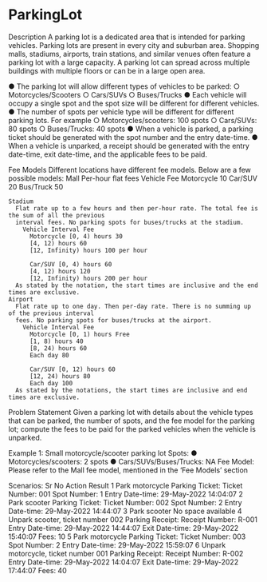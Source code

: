# ParkingLot

Description
A parking lot is a dedicated area that is intended for parking vehicles. Parking lots are
present in every city and suburban area. Shopping malls, stadiums, airports, train stations,
and similar venues often feature a parking lot with a large capacity. A parking lot can spread
across multiple buildings with multiple floors or can be in a large open area.

● The parking lot will allow different types of vehicles to be parked:
  ○ Motorcycles/Scooters
  ○ Cars/SUVs
  ○ Buses/Trucks
● Each vehicle will occupy a single spot and the spot size will be different for different
vehicles.
● The number of spots per vehicle type will be different for different parking lots. For
example
  ○ Motorcycles/scooters: 100 spots
  ○ Cars/SUVs: 80 spots
  ○ Buses/Trucks: 40 spots
● When a vehicle is parked, a parking ticket should be generated with the spot number
and the entry date-time.
● When a vehicle is unparked, a receipt should be generated with the entry date-time,
exit date-time, and the applicable fees to be paid.

Fee Models
  Different locations have different fee models. Below are a few possible models:
    Mall
      Per-hour flat fees
      Vehicle Fee
        Motorcycle 10
        Car/SUV 20
        Bus/Truck 50

    Stadium
      Flat rate up to a few hours and then per-hour rate. The total fee is the sum of all the previous
      interval fees. No parking spots for buses/trucks at the stadium.
        Vehicle Interval Fee
          Motorcycle [0, 4) hours 30
          [4, 12) hours 60
          [12, Infinity) hours 100 per hour

          Car/SUV [0, 4) hours 60
          [4, 12) hours 120
          [12, Infinity) hours 200 per hour
      As stated by the notation, the start times are inclusive and the end times are exclusive.
    Airport
      Flat rate up to one day. Then per-day rate. There is no summing up of the previous interval
      fees. No parking spots for buses/trucks at the airport.
        Vehicle Interval Fee
          Motorcycle [0, 1) hours Free
          [1, 8) hours 40
          [8, 24) hours 60
          Each day 80
          
          Car/SUV [0, 12) hours 60
          [12, 24) hours 80
          Each day 100
      As stated by the notations, the start times are inclusive and end times are exclusive.

Problem Statement
  Given a parking lot with details about the vehicle types that can be parked, the number of
  spots, and the fee model for the parking lot; compute the fees to be paid for the parked
  vehicles when the vehicle is unparked.
  
  Example 1: Small motorcycle/scooter parking lot
    Spots:
    ● Motorcycles/scooters: 2 spots
    ● Cars/SUVs/Buses/Trucks: NA
  Fee Model: Please refer to the Mall fee model, mentioned in the ‘Fee Models’ section
  
  Scenarios:
  Sr No   Action                                Result
  1       Park motorcycle                       Parking Ticket:
                                                Ticket Number: 001
                                                Spot Number: 1
                                                Entry Date-time: 29-May-2022 14:04:07
  2       Park scooter                          Parking Ticket:
                                                Ticket Number: 002
                                                Spot Number: 2
                                                Entry Date-time: 29-May-2022 14:44:07
  3       Park scooter                          No space available
  4       Unpark scooter, ticket number 002     Parking Receipt:
                                                Receipt Number: R-001
                                                Entry Date-time: 29-May-2022 14:44:07
                                                Exit Date-time: 29-May-2022 15:40:07
                                                Fees: 10
  5       Park motorcycle                       Parking Ticket:
                                                Ticket Number: 003
                                                Spot Number: 2
                                                Entry Date-time: 29-May-2022 15:59:07
  6       Unpark motorcycle, ticket number 001  Parking Receipt:
                                                Receipt Number: R-002
                                                Entry Date-time: 29-May-2022 14:04:07
                                                Exit Date-time: 29-May-2022 17:44:07
                                                Fees: 40
